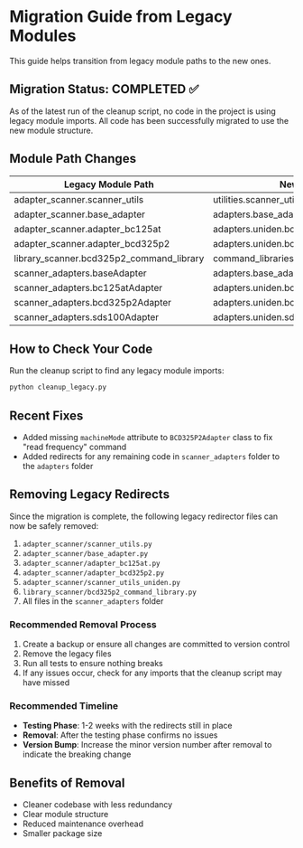 # Migration Guide from Legacy Modules

This guide helps transition from legacy module paths to the new ones.

## Migration Status: COMPLETED ✅

As of the latest run of the cleanup script, no code in the project is using legacy module imports. All code has been successfully migrated to use the new module structure.

## Module Path Changes

| Legacy Module Path | New Module Path |
|-------------------|----------------|
| adapter_scanner.scanner_utils | utilities.scanner_utils |
| adapter_scanner.base_adapter | adapters.base_adapter |
| adapter_scanner.adapter_bc125at | adapters.uniden.bc125at_adapter |
| adapter_scanner.adapter_bcd325p2 | adapters.uniden.bcd325p2_adapter |
| library_scanner.bcd325p2_command_library | command_libraries.uniden.bcd325p2_commands |
| scanner_adapters.baseAdapter | adapters.base_adapter |
| scanner_adapters.bc125atAdapter | adapters.uniden.bc125at_adapter |
| scanner_adapters.bcd325p2Adapter | adapters.uniden.bcd325p2_adapter |
| scanner_adapters.sds100Adapter | adapters.uniden.sds100_adapter |

## How to Check Your Code

Run the cleanup script to find any legacy module imports:

```bash
python cleanup_legacy.py
```

## Recent Fixes

- Added missing `machineMode` attribute to `BCD325P2Adapter` class to fix "read frequency" command
- Added redirects for any remaining code in `scanner_adapters` folder to the `adapters` folder

## Removing Legacy Redirects

Since the migration is complete, the following legacy redirector files can now be safely removed:

1. `adapter_scanner/scanner_utils.py`
2. `adapter_scanner/base_adapter.py`
3. `adapter_scanner/adapter_bc125at.py`
4. `adapter_scanner/adapter_bcd325p2.py`
5. `adapter_scanner/scanner_utils_uniden.py`
6. `library_scanner/bcd325p2_command_library.py`
7. All files in the `scanner_adapters` folder

### Recommended Removal Process

1. Create a backup or ensure all changes are committed to version control
2. Remove the legacy files
3. Run all tests to ensure nothing breaks
4. If any issues occur, check for any imports that the cleanup script may have missed

### Recommended Timeline

- **Testing Phase**: 1-2 weeks with the redirects still in place
- **Removal**: After the testing phase confirms no issues
- **Version Bump**: Increase the minor version number after removal to indicate the breaking change

## Benefits of Removal

- Cleaner codebase with less redundancy
- Clear module structure
- Reduced maintenance overhead
- Smaller package size
